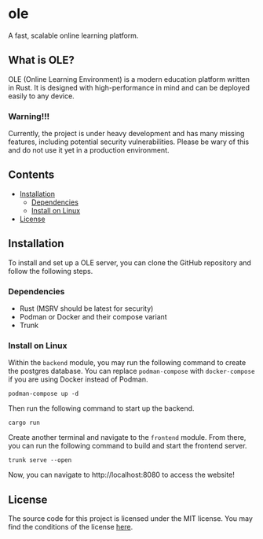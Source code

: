 # ole
A fast, scalable online learning platform.

## What is OLE?
OLE (Online Learning Environment) is a modern education platform written in Rust. It is designed with high-performance in mind and can be deployed easily to any device.

### Warning!!!
Currently, the project is under heavy development and has many missing features, including potential security vulnerabilities. Please be wary of this and do not use it yet in a production environment.

## Contents

- [Installation](#installation)
  - [Dependencies](#dependencies)
  - [Install on Linux](#install-on-linux)
- [License](#license)

## Installation
To install and set up a OLE server, you can clone the GitHub repository and follow the following steps.

### Dependencies
- Rust (MSRV should be latest for security)
- Podman or Docker and their compose variant
- Trunk

### Install on Linux

Within the `backend` module, you may run the following command to create the postgres database. You can replace `podman-compose` with `docker-compose` if you are using Docker instead of Podman.
```
podman-compose up -d
```
Then run the following command to start up the backend.
```
cargo run
```
Create another terminal and navigate to the `frontend` module. From there, you can run the following command to build and start the frontend server.
```
trunk serve --open
```
Now, you can navigate to http://localhost:8080 to access the website!

## License
The source code for this project is licensed under the MIT license. You may find the conditions of the license [here](LICENSE.md).

